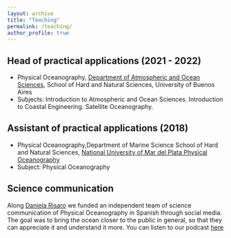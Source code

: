 ```yaml
---
layout: archive
title: "Teaching"
permalink: /teaching/
author_profile: true
---
```


## Head of practical applications (2021 - 2022)
* Physical Oceanography, [Department of Atmospheric and Ocean Sciences](https://www.cima.fcen.uba.ar/), School of Hard and Natural Sciences, University of Buenos Aires
* Subjects: Introduction to Atmospheric and Ocean Sciences. Introduction to Coastal Engineering. Satellite Oceanography.

## Assistant of practical applications (2018)
* Physical Oceanography,Department of Marine Science School of Hard and Natural Sciences, [National University of Mar del Plata
Physical Oceanography](https://www.mdp.edu.ar/)
* Subject: Physical Oceanography 


## Science communication
Along [Daniela Risaro](https://dbrisaro.github.io/) we funded an independent team of science communication of Physical Oceanography in Spanish through social media. The goal was to bring the ocean closer to the public in general, so that they can appreciate it and understand it more.
You can listen to our podcast [here](https://open.spotify.com/show/2j5XAet6CimfFNDVClFPEo?si=548faba89df64cde&nd=1&dlsi=a1f03a4607ca4367)
